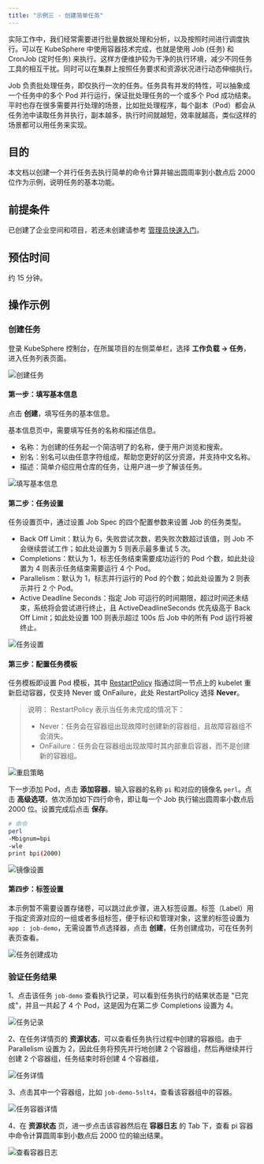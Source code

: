 ```yaml
---
title: "示例三 - 创建简单任务"
---
```


实际工作中，我们经常需要进行批量数据处理和分析，以及按照时间进行调度执行。可以在 KubeSphere 中使用容器技术完成，也就是使用 Job (任务) 和 CronJob (定时任务) 来执行。这样方便维护较为干净的执行环境，减少不同任务工具的相互干扰。同时可以在集群上按照任务要求和资源状况进行动态伸缩执行。

Job 负责批处理任务，即仅执行一次的任务。任务具有并发的特性，可以抽象成一个任务中的多个 Pod 并行运行，保证批处理任务的一个或多个 Pod 成功结束。平时也存在很多需要并行处理的场景，比如批处理程序，每个副本（Pod）都会从任务池中读取任务并执行，副本越多，执行时间就越短，效率就越高，类似这样的场景都可以用任务来实现。

## 目的

本文档以创建一个并行任务去执行简单的命令计算并输出圆周率到小数点后 2000 位作为示例，说明任务的基本功能。

## 前提条件

已创建了企业空间和项目，若还未创建请参考 [管理员快速入门](../../quick-start/admin-quick-start)。

## 预估时间

约 15 分钟。

## 操作示例

### 创建任务

登录 KubeSphere 控制台，在所属项目的左侧菜单栏，选择 **工作负载 → 任务**，进入任务列表页面。

![创建任务](/demo3-create-job.png)

#### 第一步：填写基本信息

点击 **创建**，填写任务的基本信息。

基本信息页中，需要填写任务的名称和描述信息。

- 名称：为创建的任务起一个简洁明了的名称，便于用户浏览和搜索。
- 别名：别名可以由任意字符组成，帮助您更好的区分资源，并支持中文名称。
- 描述：简单介绍应用仓库的任务，让用户进一步了解该任务。

![填写基本信息](/ae-demo-job1.png)

#### 第二步：任务设置

任务设置页中，通过设置 Job Spec 的四个配置参数来设置 Job 的任务类型。

- Back Off Limit：默认为 6，失败尝试次数，若失败次数超过该值，则 Job 不会继续尝试工作；如此处设置为 5 则表示最多重试 5 次。
- Completions：默认为 1，标志任务结束需要成功运行的 Pod 个数，如此处设置为 4 则表示任务结束需要运行 4 个 Pod。
- Parallelism：默认为 1，标志并行运行的 Pod 的个数；如此处设置为 2 则表示并行 2 个 Pod。
- Active Deadline Seconds：指定 Job 可运行的时间期限，超过时间还未结束，系统将会尝试进行终止，且 ActiveDeadlineSeconds 优先级高于 Back Off Limit；如此处设置 100 则表示超过 100s 后 Job 中的所有 Pod 运行将被终止。

![任务设置](/demo-job-setting.png)

#### 第三步：配置任务模板

任务模板即设置 Pod 模板，其中 [RestartPolicy](https://kubernetes.io/docs/concepts/workloads/pods/pod-lifecycle/#restart-policy) 指通过同一节点上的 kubelet 重新启动容器，仅支持 Never 或 OnFailure，此处 RestartPolicy 选择 **Never**。

> 说明：
> RestartPolicy 表示当任务未完成的情况下：
> - Never：任务会在容器组出现故障时创建新的容器组，且故障容器组不会消失。
> - OnFailure：任务会在容器组出现故障时其内部重启容器，而不是创建新的容器组。

![重启策略](/demo3-job-restartpolicy.png)

下一步添加 Pod，点击 **添加容器**，输入容器的名称 `pi` 和对应的镜像名 `perl`。点击 **高级选项**，依次添加如下四行命令，即让每一个 Job 执行输出圆周率小数点后 2000 位。设置完成后点击 **保存**。

```bash
# 命令
perl
-Mbignum=bpi
-wle
print bpi(2000)
```

![镜像设置](/job-demo-container.png)

#### 第四步：标签设置

本示例暂不需要设置存储卷，可以跳过此步骤，进入标签设置。标签（Label）用于指定资源对应的一组或者多组标签，便于标识和管理对象，这里的标签设置为 `app : job-demo`，无需设置节点选择器，点击 **创建**，任务创建成功，可在任务列表页查看。

![任务创建成功](/demo3-job-list.png)

### 验证任务结果

1、点击该任务 `job-demo` 查看执行记录，可以看到任务执行的结果状态是 "已完成"，并且一共起了 4 个 Pod，这是因为在第二步 Completions 设置为 4。

![任务记录](/demo3-job-execution-record.png)

2、在任务详情页的 **资源状态**，可以查看任务执行过程中创建的容器组。由于 Parallelism 设置为 2，因此任务将预先并行地创建 2 个容器组，然后再继续并行创建 2 个容器组，任务结束时将创建 4 个容器组，

![任务详情](/demo3-job-creation-details.png)

3、点击其中一个容器组，比如 `job-demo-5slt4`，查看该容器组中的容器。

![任务容器详情](/demo3-job-container.png)

4、在 **资源状态** 页，进一步点击该容器然后在 **容器日志** 的 Tab 下，查看 pi 容器中命令计算圆周率到小数点后 2000 位的输出结果。

![查看容器日志](/demo3-container-log.png)

